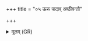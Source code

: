 +++
title = "०५ ऊरू पादाव् अष्ठीवन्तौ"

+++
<details><summary>मूलम् (GR)</summary>

ऊरू पादाव् अष्ठीवन्तौ  
श्रोणी हस्ताव् अथो मुखम् ।  
त्वचा प्रावृत्य तत् सर्वं  
संधा सम् अदधान् मही ॥
</details>
